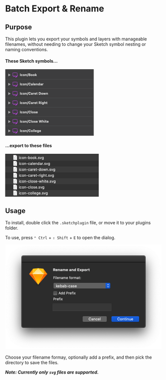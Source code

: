 # Batch Export & Rename

## Purpose

This plugin lets you export your symbols and layers with manageable filenames, without needing to change your Sketch symbol nesting or naming conventions.

#### These Sketch symbols...
![sketch-symbols](assets/img-sketch-symbols.png)

#### ...export to these files
![sketch-symbols](assets/img-finder-files.png)

## Usage

To install, double click the `.sketchplugin` file, or move it to your plugins folder.

To use, press `⌃ Ctrl` + `⇧ Shift` + `E` to open the dialog.

![dialog](assets/img-dialog.png)

Choose your filename formay, optionally add a prefix, and then pick the directory to save the files.

***Note: Currently only `svg` files are supported.***
